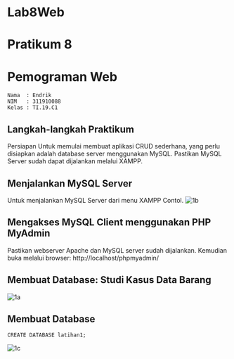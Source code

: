 # Lab8Web
# Pratikum 8
# Pemograman Web
~~~
Nama  : Endrik
NIM   : 311910088
Kelas : TI.19.C1
~~~
## Langkah-langkah Praktikum
Persiapan
Untuk memulai membuat aplikasi CRUD sederhana, yang perlu disiapkan adalah database server menggunakan MySQL. Pastikan MySQL Server sudah dapat dijalankan melalui XAMPP.

## Menjalankan MySQL Server
Untuk menjalankan MySQL Server dari menu XAMPP Contol.
![1b](https://user-images.githubusercontent.com/81820421/121042635-1392ff80-c7de-11eb-9ecd-61183b16b9a9.JPG)

## Mengakses MySQL Client menggunakan PHP MyAdmin
Pastikan webserver Apache dan MySQL server sudah dijalankan. Kemudian buka melalui browser: http://localhost/phpmyadmin/

## Membuat Database: Studi Kasus Data Barang
![1a](https://user-images.githubusercontent.com/81820421/121042013-7b951600-c7dd-11eb-9c21-40b585061897.jpg)
## Membuat Database
~~~
CREATE DATABASE latihan1;
~~~
![1c](https://user-images.githubusercontent.com/81820421/121042939-610f6c80-c7de-11eb-9804-33e5a5802f1f.JPG)



